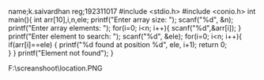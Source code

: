 name;k.saivardhan
reg;192311017
#include <stdio.h>
#include <conio.h>
int main(){
    int arr[10],i,n,ele;
    printf("Enter array size: ");
    scanf("%d", &n);
    printf("Enter array elements: ");
    for(i=0; i<n; i++){
        scanf("%d",&arr[i]);
    }
     printf("Enter element to search: ");
    scanf("%d", &ele);
    for(i=0; i<n; i++){
        if(arr[i]==ele)
        {
	    printf("%d found at position %d", ele, i+1);
            return 0;		 
        }
    }
	printf("Element  not  found");
}



F:\screanshoot\location.PNG

